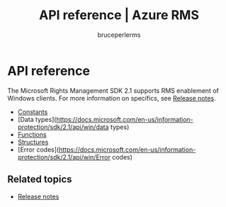 ﻿---
# required metadata

title: API reference | Azure RMS
description: The Microsoft Rights Management SDK 2.1 supports RMS enablement of Windows clients.
keywords:
author: bruceperlerms
manager: mbaldwin
ms.date: 06/13/2016
ms.topic: article
ms.prod:
ms.service: rights-management
ms.technology: techgroup-identity
ms.assetid: 6dcfa840-026b-4728-b53c-2c9c730fcf84
# optional metadata

#ROBOTS:
audience: developer
#ms.devlang:
ms.reviewer: shubhamp
ms.suite: ems
#ms.tgt_pltfrm:
#ms.custom:

---

# API reference

The Microsoft Rights Management SDK 2.1 supports RMS enablement of Windows clients. For more information on specifics, see [Release notes](release-notes-rtm.md).
- [Constants](https://docs.microsoft.com/en-us/information-protection/sdk/2.1/api/win/constants)
- [Data types](https://docs.microsoft.com/en-us/information-protection/sdk/2.1/api/win/data types)
- [Functions](https://docs.microsoft.com/en-us/information-protection/sdk/2.1/api/win/functions)
- [Structures](https://docs.microsoft.com/en-us/information-protection/sdk/2.1/api/win/structures)
- [Error codes](https://docs.microsoft.com/en-us/information-protection/sdk/2.1/api/win/Error codes)



## Related topics

* [Release notes](release-notes-rtm.md)
 

 
